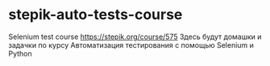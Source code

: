 # stepik-auto-tests-course
Selenium test course
https://stepik.org/course/575
Здесь будут домашки и задачки по курсу Автоматизация тестирования с помощью Selenium и Python